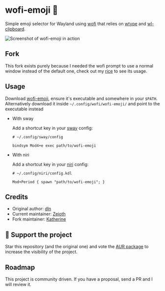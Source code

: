 # wofi-emoji 🥞

Simple emoji selector for Wayland using [wofi](https://cloudninja.pw/docs/wofi.html) that relies on [wtype](https://github.com/atx/wtype) and [wl-clipboard](https://github.com/bugaevc/wl-clipboard).

![Screenshot of wofi-emoji in action](https://i.imgur.com/8XiUoh6.png)

## Fork

This fork exists purely because I needed the wofi prompt to use a normal window instead of the default one, check out my [rice](https://github.com/katieumbra/Dotfiles) to see its usage.

## Usage

Download [wofi-emoji](https://github.com/KatieUmbra/wofi-emoji/raw/master/wofi-emoji), ensure it's executable and somewhere in your `$PATH`.
Alternatively download it inside `~/.config/wofi/wofi-emoji/` and point to the executable instead

- With sway

    Add a shortcut key in your [sway](https://swaywm.org/) config:

    ```
    # ~/.config/sway/config

    bindsym Mod4+e exec path/to/wofi-emoji
    ```

- With niri


    Add a shortcut key in your [niri](https://github.com/YaLTeR/niri) config:

    ```
    # ~/.config/niri/config.kdl

    Mod+Period { spawn "path/to/wofi-emoji"; }
    ```

## Credits

* Original author: [dln](https://github.com/dln)
* Current maintainer: [Zeioth](https://github.com/Zeioth)
* Fork maintainer: [Katherine](https://github.com/katieumbra)

## 🌟 Support the project
Star this repository (and the original one) and vote the [AUR package](https://aur.archlinux.org/packages/wofi-emoji) to increase the visibility of the project.

## Roadmap
This project is community driven. If you have a proposal, send a PR and I will review it.
